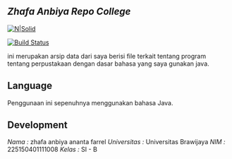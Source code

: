 ## _Zhafa Anbiya Repo College_

[![N|Solid](https://cldup.com/dTxpPi9lDf.thumb.png)](https://nodesource.com/products/nsolid)

[![Build Status](https://travis-ci.org/joemccann/dillinger.svg?branch=master)](https://travis-ci.org/joemccann/dillinger)

ini merupakan arsip data dari saya berisi file terkait tentang program tentang perpustakaan dengan dasar bahasa yang saya gunakan java.

## Language

Penggunaan ini sepenuhnya menggunakan bahasa Java.

## Development
*Nama :* zhafa anbiya ananta farrel
*Universitas :* Universitas Brawijaya
*NIM :* 225150401111008
*Kelas :* SI - B
